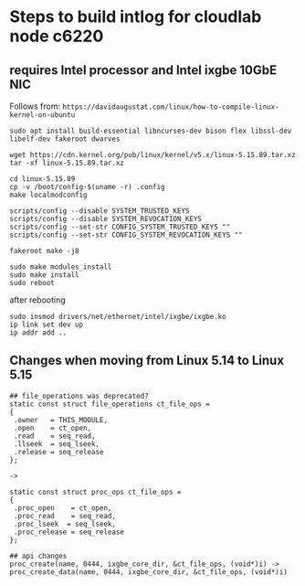 # Steps to build intlog for cloudlab node c6220
## requires Intel processor and Intel ixgbe 10GbE NIC
Follows from: `https://davidaugustat.com/linux/how-to-compile-linux-kernel-on-ubuntu`

```
sudo apt install build-essential libncurses-dev bison flex libssl-dev libelf-dev fakeroot dwarves

wget https://cdn.kernel.org/pub/linux/kernel/v5.x/linux-5.15.89.tar.xz
tar -xf linux-5.15.89.tar.xz

cd linux-5.15.89
cp -v /boot/config-$(uname -r) .config
make localmodconfig

scripts/config --disable SYSTEM_TRUSTED_KEYS
scripts/config --disable SYSTEM_REVOCATION_KEYS
scripts/config --set-str CONFIG_SYSTEM_TRUSTED_KEYS ""
scripts/config --set-str CONFIG_SYSTEM_REVOCATION_KEYS ""

fakeroot make -j8

sudo make modules_install
sudo make install
sudo reboot
```

after rebooting

```
sudo insmod drivers/net/ethernet/intel/ixgbe/ixgbe.ko
ip link set dev up
ip addr add ..
```

## Changes when moving from Linux 5.14 to Linux 5.15
```
## file_operations was deprecated?
static const struct file_operations ct_file_ops =
{
 .owner   = THIS_MODULE,
 .open    = ct_open,
 .read    = seq_read,
 .llseek  = seq_lseek,
 .release = seq_release
};

->

static const struct proc_ops ct_file_ops =
{
 .proc_open    = ct_open,
 .proc_read    = seq_read,
 .proc_lseek  = seq_lseek,
 .proc_release = seq_release
};

## api changes
proc_create(name, 0444, ixgbe_core_dir, &ct_file_ops, (void*)i) -> proc_create_data(name, 0444, ixgbe_core_dir, &ct_file_ops, (void*)i)
```
